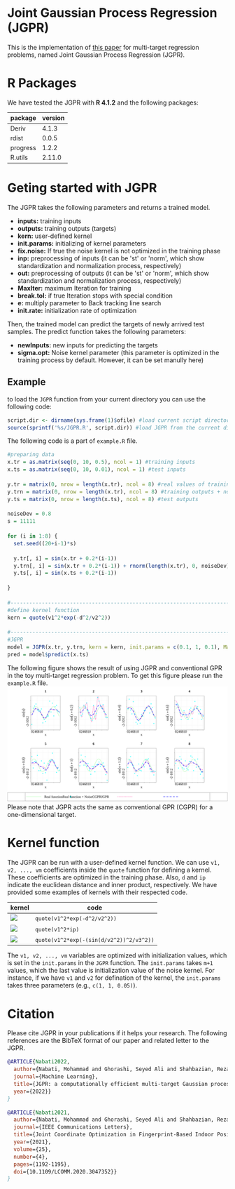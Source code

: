 # Joint Gaussian Process Regression (JGPR)
This is the implementation of [this paper](https://link.springer.com/article/10.1007/s10994-022-06170-3) for multi-target regression problems, named Joint Gaussian Process Regression (JGPR).

# R Packages
We have tested the JGPR with **R 4.1.2** and the following packages:
  
| package  | version |
| ------------- | ------------- |
| Deriv  | 4.1.3  |
| rdist  | 0.0.5  |
| progress  | 1.2.2  |
| R.utils  | 2.11.0  |

# Geting started with JGPR
The JGPR takes the following parameters and returns a trained model.
  - **inputs:** training inputs
  - **outputs:** training outputs (targets)
  - **kern:** user-defined kernel
  - **init.params:**  initializing of kernel parameters
  - **fix.noise:** If true the noise kernel is not optimized in the training phase
  - **inp:** preprocessing of inputs (it can be 'st' or 'norm', which show standardization and normalization process, respectively)
  - **out:** preprocessing of outputs (it can be 'st' or 'norm', which show standardization and normalization process, respectively)
  - **MaxIter:**  maximum Iteration for training
  - **break.tol:** if true Iteration stops with special condition
  - **e:** multiply parameter to Back tracking line search
  - **init.rate:** initialization rate of optimization

Then, the trained model can predict the targets of newly arrived test samples. The predict function takes the following parameters:
  - **newInputs:** new inputs for predicting the targets
  - **sigma.opt:** Noise kernel parameter (this parameter is optimized in the training process by default. However, it can be set manully here)


## Example
to load the ```JGPR``` function from your current directory you can use the following code:
```R
script.dir <- dirname(sys.frame(1)$ofile) #load current script directory
source(sprintf('%s/JGPR.R', script.dir)) #load JGPR from the current directory
```
The following code is a part of ```example.R``` file.
```R
#preparing data
x.tr = as.matrix(seq(0, 10, 0.5), ncol = 1) #training inputs
x.ts = as.matrix(seq(0, 10, 0.01), ncol = 1) #test inputs

y.tr = matrix(0, nrow = length(x.tr), ncol = 8) #real values of training outputs
y.trn = matrix(0, nrow = length(x.tr), ncol = 8) #training outputs + noise
y.ts = matrix(0, nrow = length(x.ts), ncol = 8) #test outputs

noiseDev = 0.8
s = 11111

for (i in 1:8) {
  set.seed((20+i-1)*s)
  
  y.tr[, i] = sin(x.tr + 0.2*(i-1))
  y.trn[, i] = sin(x.tr + 0.2*(i-1)) + rnorm(length(x.tr), 0, noiseDev)
  y.ts[, i] = sin(x.ts + 0.2*(i-1))

}

#-------------------------------------------------------------------------------
#define kernel function
kern = quote(v1^2*exp(-d^2/v2^2))

#-------------------------------------------------------------------------------
#JGPR
model = JGPR(x.tr, y.trn, kern = kern, init.params = c(0.1, 1, 0.1), MaxIter = 100)
pred = model$predict(x.ts)
```
The following figure shows the result of using JGPR and conventional GPR in the toy multi-target regression problem. To get this figure please run the ```example.R``` file.
![result](https://github.com/m-nabati/JGPR/blob/main/Toy.svg)
Please note that JGPR acts the same as conventional GPR (CGPR) for a one-dimensional target.
 
# Kernel function
The JGPR can be run with a user-defined kernel function. We can use ```v1, v2, ..., vm``` coefficients inside the ```quote``` function for defining a kernel. These coefficients are optimized in the training phase. Also, ```d``` and ```ip``` indicate the euclidean distance and inner product, respectively. We have provided some examples of kernels with their respected code.
 
| kernel  | code |
| ------------- | ------------- |
| <img src="https://render.githubusercontent.com/render/math?math=k(x_i, x_j) = v_1^2 exp({ - \dfrac{d^2(x_i , x_j)}{v_2^2}) }"> | ```quote(v1^2*exp(-d^2/v2^2))``` |
| <img src="https://render.githubusercontent.com/render/math?math=k(x_i, x_j) = v_1^2 x_i x_j">  | ```quote(v1^2*ip)```  |
| <img src="https://render.githubusercontent.com/render/math?math=k(x_i, x_j) = v_1^2 exp\left(- \dfrac{ sin^2(d(x_i, x_j) / v_2^2) }{v_3^2} \right)">  | ```quote(v1^2*exp(-(sin(d/v2^2))^2/v3^2))```  |

The ```v1, v2, ..., vm``` variables are optimized with initialization values, which is set in the ```init.params``` in the ```JGPR``` function. The ```init.params``` takes ```m+1``` values, which the last value is initialization value of the noise kernel. For instance, if we have ```v1``` and ```v2``` for defination of the kernel, the ```init.params``` takes three parameters (e.g., ```c(1, 1, 0.05)```).
 
# Citation
Please cite JGPR in your publications if it helps your research. The following references are the BibTeX format of our paper and related letter to the JGPR.
```BibTeX
@ARTICLE{Nabati2022,
  author={Nabati, Mohammad and Ghorashi, Seyed Ali and Shahbazian, Reza},
  journal={Machine Learning}, 
  title={JGPR: a computationally efficient multi-target Gaussian process regression algorithm}, 
  year={2022}}
}
```
```BibTeX
@ARTICLE{Nabati2021,
  author={Nabati, Mohammad and Ghorashi, Seyed Ali and Shahbazian, Reza},
  journal={IEEE Communications Letters}, 
  title={Joint Coordinate Optimization in Fingerprint-Based Indoor Positioning}, 
  year={2021},
  volume={25},
  number={4},
  pages={1192-1195},
  doi={10.1109/LCOMM.2020.3047352}}
}
```

 
